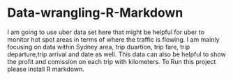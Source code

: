 # Data-wrangling-R-Markdown
I am going to use uber data set here that might be helpful for uber to monitor hot spot areas in terms of where the traffic is flowing.
I am mainly focusing on data within Sydney area, trip duartion, trip fare, trip departure,trip arrival and date as well.
This data can also be helpful to show the profit and comission on each trip with kilometers.
To Run this project please install R markdown.
